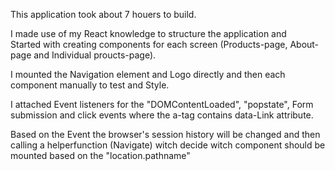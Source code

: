 
This application took about 7 houers to build.

I made use of my React knowledge to structure the application and  
Started with creating components for each screen (Products-page, About-page and Individual proucts-page).

I mounted the Navigation element and Logo directly and then each component manually to test and Style.

I attached  Event listeners for the "DOMContentLoaded", "popstate", Form submission and click events where the a-tag contains data-Link attribute.

Based on the Event the  browser's session history will be changed and then calling a helperfunction (Navigate) witch decide 
witch component should be mounted based on the "location.pathname"